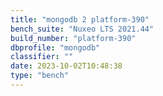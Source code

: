 ```yaml
---
title: "mongodb 2 platform-390"
bench_suite: "Nuxeo LTS 2021.44"
build_number: "platform-390"
dbprofile: "mongodb"
classifier: ""
date: 2023-10-02T10:48:38
type: "bench"
---
```

